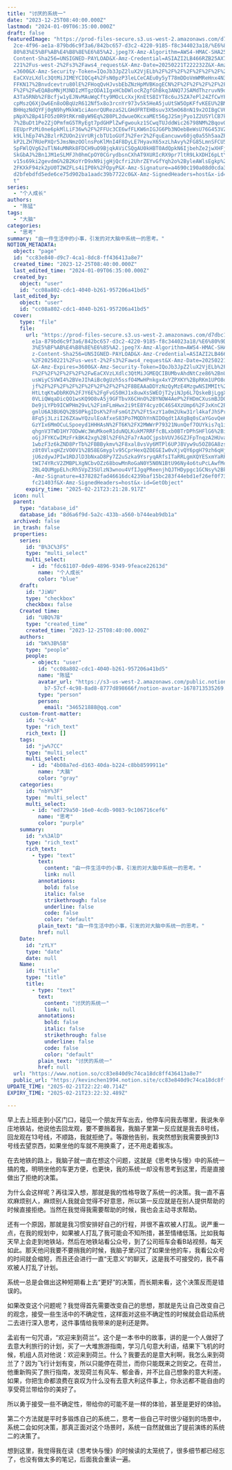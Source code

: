 ```yaml
---
title: "讨厌的系统一"
date: "2023-12-25T08:40:00.000Z"
lastmod: "2024-01-09T06:35:00.000Z"
draft: false
featuredImage: "https://prod-files-secure.s3.us-west-2.amazonaws.com/d7dbc101-8\
  2ce-4f96-ae1a-879bd6c9f3a6/842bc657-d3c2-4220-9185-f8c344023a18/%E6%80%9D%E8%\
  80%83%E5%BF%AB%E4%B8%8E%E6%85%A2.jpeg?X-Amz-Algorithm=AWS4-HMAC-SHA256&X-Amz-\
  Content-Sha256=UNSIGNED-PAYLOAD&X-Amz-Credential=ASIAZI2LB466RZB25AX7%2F20250\
  221%2Fus-west-2%2Fs3%2Faws4_request&X-Amz-Date=20250221T222232Z&X-Amz-Expires\
  =3600&X-Amz-Security-Token=IQoJb3JpZ2luX2VjELb%2F%2F%2F%2F%2F%2F%2F%2F%2F%2Fw\
  EaCXVzLXdlc3QtMiJIMEYCIQCq4%2FsN0pzP3leLCeCAEu0y5yT78mDDoVmWMReHnx4N3QIhAKX%2\
  FFKN17%2Bnvdcevtru80lE%2FHoqQvHJvsbEbZNzHpMVBKogECN%2F%2F%2F%2F%2F%2F%2F%2F%2\
  F%2F%2FwEQABoMNjM3NDIzMTgzODA1IgxHCbDWlocRZgfGhBkq3ANQ7JSAMdThzruvN9qF%2FsQDl\
  A3Ta5RNb%2FBcfjw1yEJNvMAuWqCfty9MOcLcXxjKnEtSBIYT8c6uJ5ZA7ePl24ZfCwYFWhwUeojE\
  cpMszQ6XjDw6En8oOBqUzR612Nf5x8o3rcnYr973v5k5HeA5juUtSW5OpKFfvKEEU%2BMj%2F84St\
  BHHqzNdQYFj0gN9hyMkkW1ciAonrQURezaS2LGHdFRTEHBsuv3X5mO68nN19x2OIBgCV6oc5BdSTG\
  pNpX%2Bp41FO5z0R9tRKrmByW9Eq%2B0PL2dwueOKcxaMEt56gJ2SmjPyo1Z2USYlCB7kINn6sqP8\
  7%2BuDt1Pe2ZjOPmfmG5TRyEgt7pdGHPlZwFgwoukz1SCwqTUJddWic26798NM%2BqovOarLiTq3G\
  EEUprPzMi0ne6pkMlLiF36w%2F%2FFUc3CE6wfFLKW6nIGJG6Pb3NOebBeWsU76G453VZDDChk39c\
  k9LlhEp74%2BzlrRZUOn2iVrURjcbTU1oGUfJ%2Fer2%2FquEancuwv60jq0a55h5aaZPdTgfgLOL\
  kP2LZH7RUePXQr5JmsNmzOOlnsPoKlMnI4F8DyLE7HyavX65xzLhAvy%2FG85LmnSFCU5rAgWuMIE\
  SpFWlQVg62uTlN4uMNRk8FDCH9uO9BjqkAViCSQgAU0kHBT0AdQpkN6IjbehZe2jwXHFjlxfbHSSR\
  SkGbAJ%2Bn1JM1eSLMFJh0hmCpOY0CGrydbsnCXhAT9XURIcRX9pr7ltR9LkXDHI6pLtYj8GENVrP\
  v15s69ki2gevdmG%2B2KoYrD9xN9ijgHjQcfri2UhrZEYvGfYqh2o%2ByleAWlsEgkp%2B85HuFy%\
  2FKXkF94zk2pU0T2WZFLs4iIP0k%2FOpyP&X-Amz-Signature=a4690c190a08d0cda3169ab390\
  d2bfebdfd5ede6ce75d902ba1aadc39b7722c0&X-Amz-SignedHeaders=host&x-id=GetObjec\
  t"
series:
  - "个人成长"
authors:
  - "陈猛"
tags:
  - "大脑"
categories:
  - "思考"
summary: "由一件生活中的小事，引发的对大脑中系统一的思考。"
NOTION_METADATA:
  object: "page"
  id: "cc83e840-d9c7-4ca1-8dc8-ff436413a8e7"
  created_time: "2023-12-25T08:40:00.000Z"
  last_edited_time: "2024-01-09T06:35:00.000Z"
  created_by:
    object: "user"
    id: "cc08a802-cdc1-4040-b261-957206a41bd5"
  last_edited_by:
    object: "user"
    id: "cc08a802-cdc1-4040-b261-957206a41bd5"
  cover:
    type: "file"
    file:
      url: "https://prod-files-secure.s3.us-west-2.amazonaws.com/d7dbc101-82ce-4f96-a\
        e1a-879bd6c9f3a6/842bc657-d3c2-4220-9185-f8c344023a18/%E6%80%9D%E8%80%8\
        3%E5%BF%AB%E4%B8%8E%E6%85%A2.jpeg?X-Amz-Algorithm=AWS4-HMAC-SHA256&X-Am\
        z-Content-Sha256=UNSIGNED-PAYLOAD&X-Amz-Credential=ASIAZI2LB466VT2PNNPW\
        %2F20250221%2Fus-west-2%2Fs3%2Faws4_request&X-Amz-Date=20250221T222128Z\
        &X-Amz-Expires=3600&X-Amz-Security-Token=IQoJb3JpZ2luX2VjELb%2F%2F%2F%2\
        F%2F%2F%2F%2F%2F%2FwEaCXVzLXdlc3QtMiJGMEQCIBUMbvAhdNtCze86%2BnU58HP7yJ5\
        usWiyCSVWI4%2BVeJIhAiBc0gUzh5ssfO4MwHPnkgx4xYZPXKY%2BpRKm1UPO8o9R9CqIBA\
        jf%2F%2F%2F%2F%2F%2F%2F%2F%2F%2F8BEAAaDDYzNzQyMzE4MzgwNSIMMIt%2FmCY2cwy\
        HtLtqKtwDbRKO%2FJY6E%2FgFvG50HJ1x8uwXsSWEOjT2yiNJp6L7QskeBjLggXbSDvSEzZ\
        0VLiQWqaDicQO1wsKQ9O8vA5j9GFTbvX6CHnO%2BYNOW4AeP%2FHDmCXusmBJD0XZTwoXd7\
        De9jLYPb9ICWPHm29vL%2FimFLmHwx2i9tE8Y4cyz0C46S4XzUmp6%2FJxKnC2PB9P3cE1K\
        gmlU6A3BU6Q%2BS0PkgIDsK%2FnFsmGtZV%2FtSxzY1a0m2Ukw31rl4kafJhSPrnq7CS6tN\
        8Fq5j3LziI26ZXawYQzulEoAfxeS83Po7MQDhYnNIDOqdt1AXgBq0sCaYGovQeKwudByjSc\
        GzYIx6MmOCuLSpoeyd1HHHAsN%2FT6K%2FX2MWWrP79321NunQef7OUYkis7q1ir4U%2BIp\
        qhgnV3TWD1HY7ODwWc3WuMkoeR1duNQLKukM7RRFfcBLxb0BTrDPhSHFlG6%2BibhLM6F7Q\
        oGjJFYKCwIMzFrkBK42xg%2Bl%2F6%2Fa7rAaOCjpsbVUVJ6GZJFpTnqzA2HUva6YWQnsLG\
        1wbzF3z6kZND8PrTb%2FBBBykmv%2F8xal8vsVy6MTPl6UPJ8Vyw9u5OZ8GA8zskrOZiKBx\
        z8t0VlxqHZzVO0V1%2B58EGmyplv95CprHexQZOEGEIw0vXjvQY6pgH79zh6qHjN78WK%2B\
        jU6zdywJPIw1RDJlD3bNxaD8Py7Z2uSzka9YsryqARfsITaRRLgmXQYESxmYaRPfjY4Tb4s\
        tWI74YRcV2ZMBPLXgNCbvOZz68bowMnRoGaN0Y5N0N1BtU96Ny4o6tuPcLAwfMcomntNxk%\
        2BL4QUMgpELhcRh5VpZ3SUlzN3wnou4VfIJgqPReenjhQJTHDypgc1GCNsy%2BkLQ1RU7&X\
        -Amz-Signature=4378282fad46616dc4239baf15bc283f44ebd1ef26ef0f7347691195\
        fc21403f&X-Amz-SignedHeaders=host&x-id=GetObject"
      expiry_time: "2025-02-21T23:21:28.917Z"
  icon: null
  parent:
    type: "database_id"
    database_id: "8d6a6f9d-5a2c-433b-a560-b744eab9db1a"
  archived: false
  in_trash: false
  properties:
    series:
      id: "B%3C%3FS"
      type: "multi_select"
      multi_select:
        - id: "fdc61107-0de9-4896-9349-9feace22613d"
          name: "个人成长"
          color: "blue"
    draft:
      id: "JiWU"
      type: "checkbox"
      checkbox: false
    Created time:
      id: "UBQ%7B"
      type: "created_time"
      created_time: "2023-12-25T08:40:00.000Z"
    authors:
      id: "bK%3B%5B"
      type: "people"
      people:
        - object: "user"
          id: "cc08a802-cdc1-4040-b261-957206a41bd5"
          name: "陈猛"
          avatar_url: "https://s3-us-west-2.amazonaws.com/public.notion-static.com/775523\
            b7-57cf-4c98-8ad8-8777d898666f/notion-avatar-1678713535269.png"
          type: "person"
          person:
            email: "346521888@qq.com"
    custom-front-matter:
      id: "c~kA"
      type: "rich_text"
      rich_text: []
    tags:
      id: "jw%7CC"
      type: "multi_select"
      multi_select:
        - id: "4b08a7ed-d163-40da-b224-c8bb8599911e"
          name: "大脑"
          color: "gray"
    categories:
      id: "nbY%3F"
      type: "multi_select"
      multi_select:
        - id: "ed729a50-16e0-4cdb-9083-9c106716cef6"
          name: "思考"
          color: "purple"
    summary:
      id: "x%3AlD"
      type: "rich_text"
      rich_text:
        - type: "text"
          text:
            content: "由一件生活中的小事，引发的对大脑中系统一的思考。"
            link: null
          annotations:
            bold: false
            italic: false
            strikethrough: false
            underline: false
            code: false
            color: "default"
          plain_text: "由一件生活中的小事，引发的对大脑中系统一的思考。"
          href: null
    Date:
      id: "zYLY"
      type: "date"
      date: null
    Name:
      id: "title"
      type: "title"
      title:
        - type: "text"
          text:
            content: "讨厌的系统一"
            link: null
          annotations:
            bold: false
            italic: false
            strikethrough: false
            underline: false
            code: false
            color: "default"
          plain_text: "讨厌的系统一"
          href: null
  url: "https://www.notion.so/cc83e840d9c74ca18dc8ff436413a8e7"
  public_url: "https://kevinchen1994.notion.site/cc83e840d9c74ca18dc8ff436413a8e7"
UPDATE_TIME: "2025-02-21T22:22:40.714Z"
EXPIRY_TIME: "2025-02-21T23:22:32.489Z"

---
```

<link rel="stylesheet" href="https://cdn.jsdelivr.net/npm/katex@0.16.2/dist/katex.min.css" integrity="sha384-bYdxxUwYipFNohQlHt0bjN/LCpueqWz13HufFEV1SUatKs1cm4L6fFgCi1jT643X" crossorigin="anonymous">


早上去上班走到小区门口，碰见一个朋友开车出去，他停车问我去哪里，我说朱辛庄地铁站，他说他去回龙观，要不要捎着我，我脑子里第一反应就是我去8号线，回龙观在13号线，不顺路，我就拒绝了。等跟他告别，我突然想到我需要换到13号线去望京西，如果坐他的车就不用换乘了，还不用走着挨冻。


在去地铁的路上，我脑子就一直在想这个问题，这就是《思考快与慢》中的系统一搞的鬼，明明坐他的车更方便，也更快，我的系统一却没有思考到这里，而是直接做出了拒绝的决策。


为什么会这样呢？再往深入想，那就是我的性格导致了系统一的决策。我一直不喜欢麻烦别人，麻烦别人我就会觉得不好意思，所以第一反应就是在别人提供帮助的时候直接拒绝。当然在我觉得我需要帮助的时候，我也会主动寻求帮助。


还有一个原因，那就是我习惯安排好自己的行程，并很不喜欢被人打乱。说严重一点，在我的规划中，如果被人打乱了我可能会不知所措，甚至情绪低落。比如我每天早上会走到地铁站，然后在地铁站看公众号，到了公司班车会看B站视频，每天如此。那天他问我要不要捎我的时候，我脑子里闪过了如果坐他的车，我看公众号的时间就会缩短，而且还会进行一直“无意义”的聊天，这是我不可接受的，我不喜欢被人打乱了计划。


系统一总是会做出这种短期看上去“更好”的决策，而长期来看，这个决策反而是错误的。


如果改变这个问题呢？我觉得首先需要改变自己的思想，那就是先让自己改变自己的观念，接受一些生活中的不确定性，这样面对这些不确定性的时候就会启动系统二去进行深入思考，这件事情给我带来的是利还是弊。


孟岩有一句咒语，“欢迎来到荷兰”。这个是一本书中的故事，讲的是一个人做好了去意大利旅行的计划，买了一大堆旅游指南，学习几句意大利语，结果下飞机的时候，机组人员对他说：欢迎来到荷兰。什么？我要去的是意大利啊，我怎么来到荷兰了？因为飞行计划有变，所以只能停在荷兰，而你只能既来之则安之。在荷兰，他重新购买了旅行指南，发现荷兰有风车、郁金香，并不比自己想象的意大利差。如果，你把生命都浪费在哀叹为什么没有去意大利这件事上，你永远都不能自由的享受荷兰带给你的美好了。


所以勇于接受一些不确定性，带给你的可能不是一样的体验，甚至是更好的体验。


第二个方法就是平时多锻炼自己的系统二，思考一些自己平时很少碰到的场景中，系统二会如何决策，那真正面对这个场景时，系统一自然就做出了提前演练的系统二的决策了。


想到这里，我觉得我在读《思考快与慢》的时候读的太笼统了，很多细节都已经忘了，也没有做太多的笔记，后面我会重读一遍。

